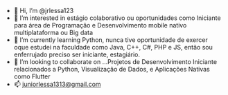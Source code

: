 - 👋 Hi, I’m @jrlessa123
- 👀 I’m interested in  estágio colaborativo ou oportunidades como Iniciante para área de Programação e Desenvolvimento mobile nativo multiplataforma ou  Big data
- 🌱 I’m currently learning  Python, nunca tive oportunidade de exercer oque estudei na faculdade como Java, C++, C#, PHP e JS, então sou  enferrujado preciso ser iniciante, estagiário.
- 💞️ I’m looking to collaborate on ...Projetos de Desenvolvimento Iniciante relacionados a Python, Visualização de Dados, e  Aplicações Nativas como Flutter
- 📫  juniorlessa1313@gmail.com
<!---
jrlessa123/jrlessa123 is a ✨ special ✨ repository because its `README.md` (this file) appears on your GitHub profile.
You can click the Preview link to take a look at your changes.
--->
